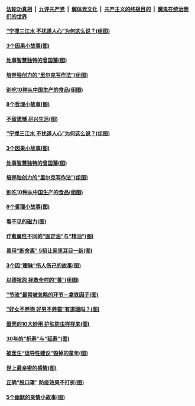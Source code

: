 

####  [法轮功真相](../../../../basic/blob/master/README.md?t=01292131) &nbsp;|&nbsp; [九评共产党](../../../../9ping.md/blob/master/README.md?t=01292131) &nbsp;|&nbsp; [解体党文化](../../../../jtdwh.md/blob/master/README.md?t=01292131)  &nbsp;|&nbsp; [共产主义的终极目的](../../../../gczydzjmd.md/blob/master/README.md?t=01292131) &nbsp;|&nbsp; [魔鬼在统治我们的世界](../../../../mgztzwmdsj.md/blob/master/README.md?t=01292131) 

#### [“宁搅三江水 不扰道人心”为何这么说？(组图)](../pages/p8/960653.md?t=01292131) 

#### [3个因果小故事(图)](../pages/p8/960432.md?t=01292131) 

#### [处事智慧独特的曾国藩(图)](../pages/p8/960443.md?t=01292131) 

#### [培养独创力的“里尔克写作法”(组图)](../pages/p8/960093.md?t=01292131) 

#### [别吃10种从中国生产的食品(组图)](../pages/p8/960573.md?t=01292131) 

#### [8个哲理小故事(图)](../pages/p8/960429.md?t=01292131) 

#### [不留遗憾 尽兴生活(图)](../pages/p8/960287.md?t=01292131) 

#### [“宁搅三江水 不扰道人心”为何这么说？(组图)](../pages/p8/960653.md?t=01292131) 

#### [3个因果小故事(图)](../pages/p8/960432.md?t=01292131) 

#### [处事智慧独特的曾国藩(图)](../pages/p8/960443.md?t=01292131) 

#### [培养独创力的“里尔克写作法”(组图)](../pages/p8/960093.md?t=01292131) 

#### [别吃10种从中国生产的食品(组图)](../pages/p8/960573.md?t=01292131) 

#### [8个哲理小故事(图)](../pages/p8/960429.md?t=01292131) 

#### [看不见的磁力(图)](../pages/p8/960444.md?t=01292131) 

#### [疗愈属性不同的“固定油”与“精油”(图)](../pages/p8/960089.md?t=01292131) 

#### [善用“断舍离” 5招让家里耳目一新(图)](../pages/p8/960409.md?t=01292131) 

#### [3个因“暧昧”伤人伤己的故事(图)](../pages/p8/960131.md?t=01292131) 

#### [以德报怨 拯救全村的“善”(组图)](../pages/p8/959916.md?t=01292131) 

#### [“节流”最常被忽略的环节－拿铁因子(图)](../pages/p8/960234.md?t=01292131) 

#### [“好女不养狗 好男不养猫”有道理吗？(图)](../pages/p8/960380.md?t=01292131) 

#### [蛋壳的10大妙用 护肤防虫样样来(图)](../pages/p8/960376.md?t=01292131) 

#### [30年的“折寿”与“延寿”(图)](../pages/p8/959908.md?t=01292131) 

#### [被医生“误导性建议”毁掉的童年(图)](../pages/p8/960088.md?t=01292131) 

#### [世上最亲密的感情(图)](../pages/p8/960016.md?t=01292131) 

#### [正确“脱口罩” 防疫效果不打折(图)](../pages/p8/960185.md?t=01292131) 

#### [5个幽默的亲情小故事(图)](../pages/p8/959913.md?t=01292131) 

